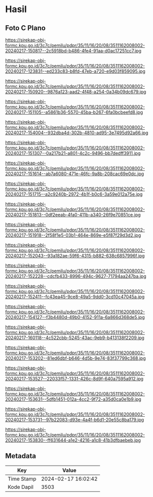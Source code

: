 # Hasil

## Foto C Plano

https://sirekap-obj-formc.kpu.go.id/3c7c/pemilu/pdpr/35/11/16/20/08/3511162008002-20240217-150817--2c5918bd-b486-4fe4-91aa-d0ac17251cc7.jpg

https://sirekap-obj-formc.kpu.go.id/3c7c/pemilu/pdpr/35/11/16/20/08/3511162008002-20240217-123831--ed233c83-b8fd-47eb-a720-e9d03f859095.jpg

https://sirekap-obj-formc.kpu.go.id/3c7c/pemilu/pdpr/35/11/16/20/08/3511162008002-20240217-150920--9876a123-aad2-4f48-a254-0a34b09dc679.jpg

https://sirekap-obj-formc.kpu.go.id/3c7c/pemilu/pdpr/35/11/16/20/08/3511162008002-20240217-151105--a5861b36-5570-45ba-b267-6fa0bcbeefd8.jpg

https://sirekap-obj-formc.kpu.go.id/3c7c/pemilu/pdpr/35/11/16/20/08/3511162008002-20240217-154004--932dba4d-302b-4810-ad95-3e7495d92a66.jpg

https://sirekap-obj-formc.kpu.go.id/3c7c/pemilu/pdpr/35/11/16/20/08/3511162008002-20240217-151307--0a217b21-a801-4c2c-9496-bb7dedff3911.jpg

https://sirekap-obj-formc.kpu.go.id/3c7c/pemilu/pdpr/35/11/16/20/08/3511162008002-20240217-151614--ab7a6080-471e-46fc-9a8b-208cac69e0dc.jpg

https://sirekap-obj-formc.kpu.go.id/3c7c/pemilu/pdpr/35/11/16/20/08/3511162008002-20240217-151715--a2c9240b-2972-4b1f-b0c6-3a59e012a75e.jpg

https://sirekap-obj-formc.kpu.go.id/3c7c/pemilu/pdpr/35/11/16/20/08/3511162008002-20240217-151813--0df2eeab-4fa0-411b-a340-26f9e70851ce.jpg

https://sirekap-obj-formc.kpu.go.id/3c7c/pemilu/pdpr/35/11/16/20/08/3511162008002-20240217-151918--2f58f1e5-03b1-464e-869e-e5f87f29d3d2.jpg

https://sirekap-obj-formc.kpu.go.id/3c7c/pemilu/pdpr/35/11/16/20/08/3511162008002-20240217-152043--93a182ae-59f6-4315-b882-638c6857996f.jpg

https://sirekap-obj-formc.kpu.go.id/3c7c/pemilu/pdpr/35/11/16/20/08/3511162008002-20240217-152228--cdcfb433-8996-494c-9627-71794aa247ba.jpg

https://sirekap-obj-formc.kpu.go.id/3c7c/pemilu/pdpr/35/11/16/20/08/3511162008002-20240217-152411--fc43ea45-9ce8-49a5-9dd0-3cd10c47045a.jpg

https://sirekap-obj-formc.kpu.go.id/3c7c/pemilu/pdpr/35/11/16/20/08/3511162008002-20240217-154127--f3b4480d-49b0-4152-911a-6a866d368de5.jpg

https://sirekap-obj-formc.kpu.go.id/3c7c/pemilu/pdpr/35/11/16/20/08/3511162008002-20240217-160118--4c522cbb-5245-43ac-9eb9-b413138f2209.jpg

https://sirekap-obj-formc.kpu.go.id/3c7c/pemilu/pdpr/35/11/16/20/08/3511162008002-20240217-153202--81ed6dbf-b646-4d5b-9e74-83f37799c368.jpg

https://sirekap-obj-formc.kpu.go.id/3c7c/pemilu/pdpr/35/11/16/20/08/3511162008002-20240217-153527--22033f57-1331-426c-8d9f-640a7595a912.jpg

https://sirekap-obj-formc.kpu.go.id/3c7c/pemilu/pdpr/35/11/16/20/08/3511162008002-20240217-153631--5dfb1451-012a-4cc2-9f72-a35d0ca0e1b9.jpg

https://sirekap-obj-formc.kpu.go.id/3c7c/pemilu/pdpr/35/11/16/20/08/3511162008002-20240217-153731--97b22083-d93e-4a4f-b6d1-20e55c8ba179.jpg

https://sirekap-obj-formc.kpu.go.id/3c7c/pemilu/pdpr/35/11/16/20/08/3511162008002-20240217-153830--ff631644-a1e2-4216-a1c8-41b3dfbaebeb.jpg


## Metadata

| Key        | Value               |
| ---------- | ------------------- |
| Time Stamp | 2024-02-17 16:02:42 |
| Kode Dapil | 3503                |



